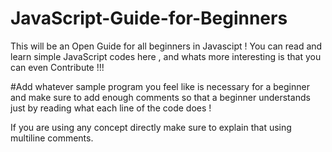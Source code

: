 # JavaScript-Guide-for-Beginners
 This will be an Open Guide for all beginners in Javascipt ! You can read and learn simple JavaScript codes here , and whats more interesting is that you can even Contribute !!! 


#Add whatever sample program you feel like is necessary for a beginner and make sure to add enough comments so that a beginner understands just by reading what each line of the code does !
 
 If you are using any concept directly make sure to explain that using multiline comments.
